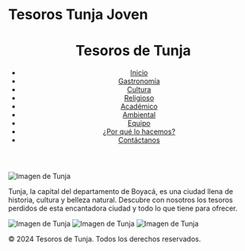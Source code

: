 # Tesoros Tunja Joven
<!DOCTYPE html>
<html lang="es">
<head>
    <meta charset="UTF-8">
    <meta name="viewport" content="width=device-width, initial-scale=1.0">
    <title>Tesoros de Tunja</title>
    <link rel="stylesheet" href="style.css">
</head>
<body>
    <header>
        <h1>Tesoros de Tunja</h1>
        <nav>
            <ul>
                <li><a href="index.html">Inicio</a></li>
                <li><a href="gastronomia.html">Gastronomía</a></li>
                <li><a href="cultura.html">Cultura</a></li>
                <li><a href="religioso.html">Religioso</a></li>
                <li><a href="academico.html">Académico</a></li>
                <li><a href="ambiental.html">Ambiental</a></li>
                <li><a href="equipo.html">Equipo</a></li>
                <li><a href="por-que-lo-hacemos.html">¿Por qué lo hacemos?</a></li>
                <li><a href="contactanos.html">Contáctanos</a></li>
            </ul>
        </nav>
    </header>
    <div class="container">
        <section class="description">
            <img src="tunja.jpg" alt="Imagen de Tunja">
            <p>Tunja, la capital del departamento de Boyacá, es una ciudad llena de historia, cultura y belleza natural. Descubre con nosotros los tesoros perdidos de esta encantadora ciudad y todo lo que tiene para ofrecer.</p>
        </section>
        <section class="gallery">
            <img src="tunja1.jpg" alt="Imagen de Tunja">
            <img src="tunja2.jpg" alt="Imagen de Tunja">
            <img src="tunja3.jpg" alt="Imagen de Tunja">
        </section>
    </div>
    <footer>
        <p>&copy; 2024 Tesoros de Tunja. Todos los derechos reservados.</p>
    </footer>
</body>
</html>
